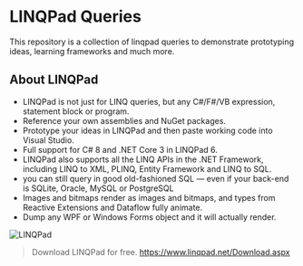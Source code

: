 # LINQPad Queries

This repository is a collection of linqpad queries to demonstrate prototyping ideas, learning frameworks and much more.

## About LINQPad

- LINQPad is not just for LINQ queries, but any C#/F#/VB expression, statement block or program.
- Reference your own assemblies and NuGet packages.
- Prototype your ideas in LINQPad and then paste working code into Visual Studio.
- Full support for C# 8 and .NET Core 3 in LINQPad 6.
- LINQPad also supports all the LINQ APIs in the .NET Framework, including LINQ to XML, PLINQ, Entity Framework and LINQ to SQL.
- you can still query in good old-fashioned SQL — even if your back-end is SQLite, Oracle, MySQL or PostgreSQL
- Images and bitmaps render as images and bitmaps, and types from Reactive Extensions and Dataflow fully animate.
- Dump any WPF or Windows Forms object and it will actually render.

![LINQPad](https://www.linqpad.net/images/maincodescratchpad.png)

> Download LINQPad for free. https://www.linqpad.net/Download.aspx
